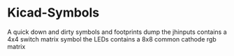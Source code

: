 # Kicad-Symbols
A quick down and dirty symbols and footprints dump
the jhinputs contains a 4x4 switch matrix symbol
the LEDs contains a 8x8 common cathode rgb matrix

